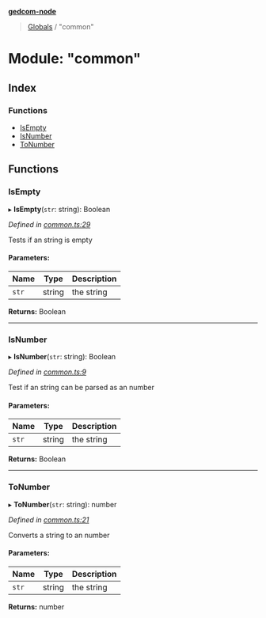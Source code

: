 **[gedcom-node](../README.md)**

> [Globals](../globals.md) / "common"

# Module: "common"

## Index

### Functions

* [IsEmpty](_common_.md#isempty)
* [IsNumber](_common_.md#isnumber)
* [ToNumber](_common_.md#tonumber)

## Functions

### IsEmpty

▸ **IsEmpty**(`str`: string): Boolean

*Defined in [common.ts:29](https://github.com/Jisco/GEDCOM-Node/blob/583e05d/src/common.ts#L29)*

Tests if an string is empty

#### Parameters:

Name | Type | Description |
------ | ------ | ------ |
`str` | string | the string  |

**Returns:** Boolean

___

### IsNumber

▸ **IsNumber**(`str`: string): Boolean

*Defined in [common.ts:9](https://github.com/Jisco/GEDCOM-Node/blob/583e05d/src/common.ts#L9)*

Test if an string can be parsed as an number

#### Parameters:

Name | Type | Description |
------ | ------ | ------ |
`str` | string | the string  |

**Returns:** Boolean

___

### ToNumber

▸ **ToNumber**(`str`: string): number

*Defined in [common.ts:21](https://github.com/Jisco/GEDCOM-Node/blob/583e05d/src/common.ts#L21)*

Converts a string to an number

#### Parameters:

Name | Type | Description |
------ | ------ | ------ |
`str` | string | the string  |

**Returns:** number
